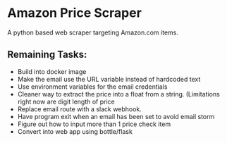 # Amazon Price Scraper

A python based web scraper targeting Amazon.com items.

## Remaining Tasks:

- Build into docker image
- Make the email use the URL variable instead of hardcoded text
- Use environment variables for the email credentials
- Cleaner way to extract the price into a float from a string. (Limitations right now are digit length of price
- Replace email route with a slack webhook.
- Have program exit when an email has been set to avoid email storm
- Figure out how to input more than 1 price check item
- Convert into web app using bottle/flask
